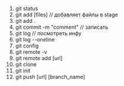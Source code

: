 1. git status
2. git add [files] // добавляет файлы в stage
3. git add .
4. git commit -m "comment"  // записать
5. git log // посмотреть инфу
6. git log --oneline
7. git config
8. git remote -v
9. git remote add [url]
10. git clone 
11. git init 
12. git push [url] [branch_name]